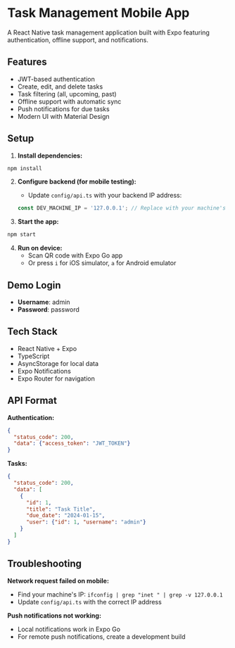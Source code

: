 # Task Management Mobile App

A React Native task management application built with Expo featuring authentication, offline support, and notifications.

## Features

- JWT-based authentication
- Create, edit, and delete tasks
- Task filtering (all, upcoming, past)
- Offline support with automatic sync
- Push notifications for due tasks
- Modern UI with Material Design

## Setup

1. **Install dependencies:**
```bash
npm install
```

2. **Configure backend (for mobile testing):**
   - Update `config/api.ts` with your backend IP address:
   ```typescript
   const DEV_MACHINE_IP = '127.0.0.1'; // Replace with your machine's IP
   ```

3. **Start the app:**
```bash
npm start
```

4. **Run on device:**
   - Scan QR code with Expo Go app
   - Or press `i` for iOS simulator, `a` for Android emulator

## Demo Login

- **Username**: admin
- **Password**: password

## Tech Stack

- React Native + Expo
- TypeScript
- AsyncStorage for local data
- Expo Notifications
- Expo Router for navigation

## API Format

**Authentication:**
```json
{
  "status_code": 200,
  "data": {"access_token": "JWT_TOKEN"}
}
```

**Tasks:**
```json
{
  "status_code": 200,
  "data": [
    {
      "id": 1,
      "title": "Task Title",
      "due_date": "2024-01-15",
      "user": {"id": 1, "username": "admin"}
    }
  ]
}
```

## Troubleshooting

**Network request failed on mobile:**
- Find your machine's IP: `ifconfig | grep "inet " | grep -v 127.0.0.1`
- Update `config/api.ts` with the correct IP address

**Push notifications not working:**
- Local notifications work in Expo Go
- For remote push notifications, create a development build